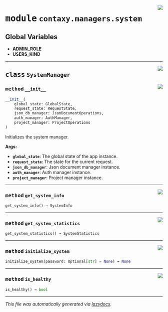 <!-- markdownlint-disable -->

<a href="https://github.com/ml-tooling/contaxy/blob/main/backend/src/contaxy/managers/system.py#L0"><img align="right" style="float:right;" src="https://img.shields.io/badge/-source-cccccc?style=flat-square"></a>

# <kbd>module</kbd> `contaxy.managers.system`




**Global Variables**
---------------
- **ADMIN_ROLE**
- **USERS_KIND**


---

<a href="https://github.com/ml-tooling/contaxy/blob/main/backend/src/contaxy/managers/system.py#L16"><img align="right" style="float:right;" src="https://img.shields.io/badge/-source-cccccc?style=flat-square"></a>

## <kbd>class</kbd> `SystemManager`




<a href="https://github.com/ml-tooling/contaxy/blob/main/backend/src/contaxy/managers/system.py#L19"><img align="right" style="float:right;" src="https://img.shields.io/badge/-source-cccccc?style=flat-square"></a>

### <kbd>method</kbd> `__init__`

```python
__init__(
    global_state: GlobalState,
    request_state: RequestState,
    json_db_manager: JsonDocumentOperations,
    auth_manager: AuthManager,
    project_manager: ProjectOperations
)
```

Initializes the system manager. 



**Args:**
 
 - <b>`global_state`</b>:  The global state of the app instance. 
 - <b>`request_state`</b>:  The state for the current request. 
 - <b>`json_db_manager`</b>:  Json document manager instance. 
 - <b>`auth_manager`</b>:  Auth manager instance. 
 - <b>`project_manager`</b>:  Project manager instance. 




---

<a href="https://github.com/ml-tooling/contaxy/blob/main/backend/src/contaxy/managers/system.py#L42"><img align="right" style="float:right;" src="https://img.shields.io/badge/-source-cccccc?style=flat-square"></a>

### <kbd>method</kbd> `get_system_info`

```python
get_system_info() → SystemInfo
```





---

<a href="https://github.com/ml-tooling/contaxy/blob/main/backend/src/contaxy/managers/system.py#L52"><img align="right" style="float:right;" src="https://img.shields.io/badge/-source-cccccc?style=flat-square"></a>

### <kbd>method</kbd> `get_system_statistics`

```python
get_system_statistics() → SystemStatistics
```





---

<a href="https://github.com/ml-tooling/contaxy/blob/main/backend/src/contaxy/managers/system.py#L58"><img align="right" style="float:right;" src="https://img.shields.io/badge/-source-cccccc?style=flat-square"></a>

### <kbd>method</kbd> `initialize_system`

```python
initialize_system(password: Optional[str] = None) → None
```





---

<a href="https://github.com/ml-tooling/contaxy/blob/main/backend/src/contaxy/managers/system.py#L48"><img align="right" style="float:right;" src="https://img.shields.io/badge/-source-cccccc?style=flat-square"></a>

### <kbd>method</kbd> `is_healthy`

```python
is_healthy() → bool
```








---

_This file was automatically generated via [lazydocs](https://github.com/ml-tooling/lazydocs)._
